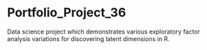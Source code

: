 # Portfolio_Project_36
Data science project which demonstrates various exploratory factor analysis variations for discovering latent dimensions in R.
